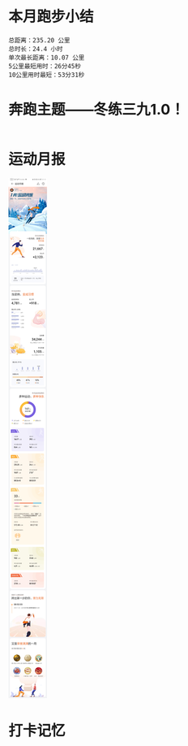 # 本月跑步小结
```
总距离：235.20 公里
总时长：24.4 小时
单次最长距离：10.07 公里
5公里最短用时：26分45秒
10公里用时最短：53分31秒
```

# 奔跑主题——冬练三九1.0！
```

```

#  运动月报
![2021年1月](./月报_202101.jpg)


# 打卡记忆
```

```
